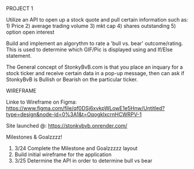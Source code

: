PROJECT 1

Utilize an API to open up a stock quote and pull certain information such as:
    1) Price
    2) average trading volume
    3) mkt cap
    4) shares outstanding
    5) option open interest

Build and implement an algorythm to rate a 'bull vs. bear' outcome/rating. This is used to determine which GIF/Pic is displayed using and If/Else statement. 

The General concept of StonkyBvB.com is that you place an inquary for a stock ticker and receive certain data in a pop-up message, then can ask if StonkyBvB is Bullish or Bearish on the particular ticker.

WIREFRAME

Linke to Wireframe on Figma:
https://www.figma.com/file/qf0DSj6xvkpWLowE1e5Hnw/Untitled?type=design&node-id=0%3A1&t=OqogklxcrnHCWRPV-1


Site launched @:
https://stonkybvb.onrender.com/














Milestones & Goalzzzz!

1) 3/24 Complete the Milestone and Goalzzzzz layout
2) Build initial wireframe for the application
3) 3/25 Determine the API in order to determine bull vs bear
